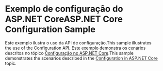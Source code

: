 # <a name="aspnet-core-configuration-sample"></a><span data-ttu-id="eb1f1-101">Exemplo de configuração do ASP.NET Core</span><span class="sxs-lookup"><span data-stu-id="eb1f1-101">ASP.NET Core Configuration Sample</span></span>

<span data-ttu-id="eb1f1-102">Este exemplo ilustra o uso da API de configuração.</span><span class="sxs-lookup"><span data-stu-id="eb1f1-102">This sample illustrates the use of the Configuration API.</span></span> <span data-ttu-id="eb1f1-103">Este exemplo demonstra os cenários descritos no tópico [Configuração no ASP.NET Core](https://docs.microsoft.com/aspnet/core/fundamentals/configuration).</span><span class="sxs-lookup"><span data-stu-id="eb1f1-103">This sample demonstrates the scenarios described in the [Configuration in ASP.NET Core](https://docs.microsoft.com/aspnet/core/fundamentals/configuration) topic.</span></span>
